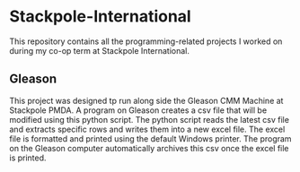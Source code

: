 # Stackpole-International
This repository contains all the programming-related projects I worked on during my co-op term at Stackpole International. 

## Gleason
This project was designed tp run along side the Gleason CMM Machine at Stackpole PMDA. A program on Gleason creates a csv file that will be modified using this python script. The python script reads the latest csv file and extracts specific rows and writes them into a new excel file. The excel file is formatted and printed using the default Windows printer. The program on the Gleason computer automatically archives this csv once the excel file is printed. 
